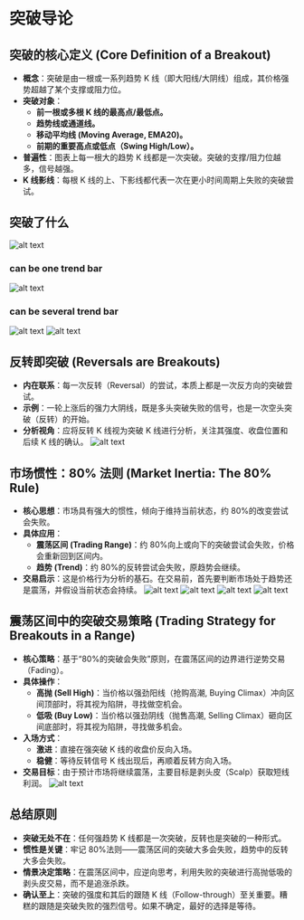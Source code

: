 # 突破导论

## 突破的核心定义 (Core Definition of a Breakout)

- **概念**：突破是由一根或一系列趋势 K 线（即大阳线/大阴线）组成，其价格强势超越了某个支撑或阻力位。
- **突破对象**：
  - **前一根或多根 K 线的最高点/最低点。**
  - **趋势线或通道线。**
  - **移动平均线 (Moving Average, EMA20)。**
  - **前期的重要高点或低点（Swing High/Low）。**
- **普遍性**：图表上每一根大的趋势 K 线都是一次突破。突破的支撑/阻力位越多，信号越强。
- **K 线影线**：每根 K 线的上、下影线都代表一次在更小时间周期上失败的突破尝试。

## 突破了什么

![alt text](image-130.png)

### can be one trend bar

![alt text](image-131.png)

### can be several trend bar

![alt text](image-132.png)
![alt text](image-133.png)

## 反转即突破 (Reversals are Breakouts)

- **内在联系**：每一次反转（Reversal）的尝试，本质上都是一次反方向的突破尝试。
- **示例**：一轮上涨后的强力大阴线，既是多头突破失败的信号，也是一次空头突破（反转）的开始。
- **分析视角**：应将反转 K 线视为突破 K 线进行分析，关注其强度、收盘位置和后续 K 线的确认。
  ![alt text](image-134.png)

## 市场惯性：80% 法则 (Market Inertia: The 80% Rule)

- **核心思想**：市场具有强大的惯性，倾向于维持当前状态，约 80%的改变尝试会失败。
- **具体应用**：
  - **震荡区间 (Trading Range)**：约 80%向上或向下的突破尝试会失败，价格会重新回到区间内。
  - **趋势 (Trend)**：约 80%的反转尝试会失败，原趋势会继续。
- **交易启示**：这是价格行为分析的基石。在交易前，首先要判断市场处于趋势还是震荡，并假设当前状态会持续。
  ![alt text](image-126.png)
  ![alt text](image-127.png)
  ![alt text](image-129.png)
  ![alt text](image-135.png)

## 震荡区间中的突破交易策略 (Trading Strategy for Breakouts in a Range)

- **核心策略**：基于“80%的突破会失败”原则，在震荡区间的边界进行逆势交易（Fading）。
- **具体操作**：
  - **高抛 (Sell High)**：当价格以强劲阳线（抢购高潮, Buying Climax）冲向区间顶部时，将其视为陷阱，寻找做空机会。
  - **低吸 (Buy Low)**：当价格以强劲阴线（抛售高潮, Selling Climax）砸向区间底部时，将其视为陷阱，寻找做多机会。
- **入场方式**：
  - **激进**：直接在强突破 K 线的收盘价反向入场。
  - **稳健**：等待反转信号 K 线出现后，再顺着反转方向入场。
- **交易目标**：由于预计市场将继续震荡，主要目标是剥头皮（Scalp）获取短线利润。
  ![alt text](image-128.png)

## 总结原则

- **突破无处不在**：任何强趋势 K 线都是一次突破，反转也是突破的一种形式。
- **惯性是关键**：牢记 80%法则——震荡区间的突破大多会失败，趋势中的反转大多会失败。
- **情景决定策略**：在震荡区间中，应逆向思考，利用失败的突破进行高抛低吸的剥头皮交易，而不是追涨杀跌。
- **确认至上**：突破的强度和其后的跟随 K 线（Follow-through）至关重要。糟糕的跟随是突破失败的强烈信号。如果不确定，最好的选择是等待。
